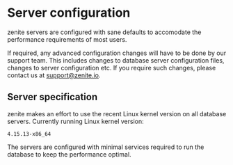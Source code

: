 # Server configuration

zenite servers are configured with sane defaults to accomodate the performance requirements of most users.

If required, any advanced configuration changes will have to be done by our support team. This includes changes to database server configuration files, changes to server configuration etc. If you require such changes, please contact us at support@zenite.io.

## Server specification

zenite makes an effort to use the recent Linux kernel version on all database servers. Currently running Linux kernel version:

```
4.15.13-x86_64
```

The servers are configured with minimal services required to run the database to keep the performance optimal.